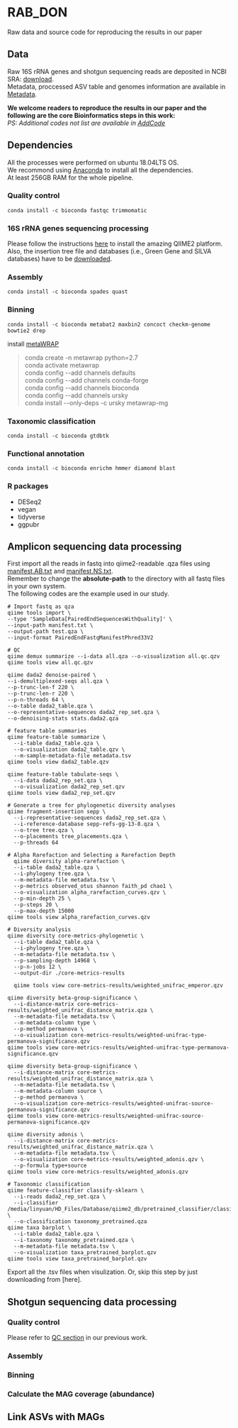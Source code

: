 # RAB_DON
Raw data and source code for reproducing the results in our paper
## Data
Raw 16S rRNA genes and shotgun sequencing reads are deposited in NCBI SRA: [download]().  
Metadata, proccessed ASV table and genomes information are available in [Metadata]().  
  
**We welcome readers to reproduce the results in our paper and the following are the core Bioinformatics steps in this work:**  
*PS: Additional codes not list are available in [AddCode]()*  
  
## Dependencies
All the processes were performed on ubuntu 18.04LTS OS.  
We recommond using [Anaconda](https://www.anaconda.com/) to install all the dependencies.   
At least 256GB RAM for the whole pipeline.
### Quality control
```
conda install -c bioconda fastqc trimmomatic
```
### 16S rRNA genes sequencing processing
Please follow the instructions [here](https://docs.qiime2.org/2020.6/install/) to install the amazing QIIME2 platform.  
Also, the insertion tree file and databases (i.e., Green Gene and SILVA databases) have to be [downloaded](https://docs.qiime2.org/2020.6/data-resources/).  
### Assembly
```
conda install -c bioconda spades quast
```
### Binning
```
conda install -c bioconda metabat2 maxbin2 concoct checkm-genome bowtie2 drep
```
install [metaWRAP](https://github.com/bxlab/metaWRAP)

>conda create -n metawrap python=2.7  
>conda activate metawrap  
>conda config --add channels defaults  
>conda config --add channels conda-forge  
>conda config --add channels bioconda  
>conda config --add channels ursky  
>conda install --only-deps -c ursky metawrap-mg  

### Taxonomic classification
```
conda install -c bioconda gtdbtk
```
### Functional annotation
```
conda install -c bioconda enrichm hmmer diamond blast
```
### R packages
* DESeq2
* vegan
* tidyverse
* ggpubr

## Amplicon sequencing data processing
First import all the reads in fastq into qiime2-readable .qza files using [manifest.AB.txt]() and [manifest.NS.txt]().  
Remember to change the **absolute-path** to the directory with all fastq files in your own system.  
The following codes are the example used in our study.
```
# Import fastq as qza
qiime tools import \
--type 'SampleData[PairedEndSequencesWithQuality]' \
--input-path manifest.txt \
--output-path test.qza \
--input-format PairedEndFastqManifestPhred33V2

# QC
qiime demux summarize --i-data all.qza --o-visualization all.qc.qzv
qiime tools view all.qc.qzv

qiime dada2 denoise-paired \
--i-demultiplexed-seqs all.qza \
--p-trunc-len-f 220 \
--p-trunc-len-r 220 \
--p-n-threads 64 \
--o-table dada2_table.qza \
--o-representative-sequences dada2_rep_set.qza \
--o-denoising-stats stats.dada2.qza

# feature table summaries
qiime feature-table summarize \
  --i-table dada2_table.qza \
  --o-visualization dada2_table.qzv \
  --m-sample-metadata-file metadata.tsv
qiime tools view dada2_table.qzv

qiime feature-table tabulate-seqs \
  --i-data dada2_rep_set.qza \
  --o-visualization dada2_rep_set.qzv
qiime tools view dada2_rep_set.qzv

# Generate a tree for phylogenetic diversity analyses
qiime fragment-insertion sepp \
  --i-representative-sequences dada2_rep_set.qza \
  --i-reference-database sepp-refs-gg-13-8.qza \
  --o-tree tree.qza \
  --o-placements tree_placements.qza \
  --p-threads 64
  
# Alpha Rarefaction and Selecting a Rarefaction Depth  
  qiime diversity alpha-rarefaction \
  --i-table dada2_table.qza \
  --i-phylogeny tree.qza \
  --m-metadata-file metadata.tsv \
  --p-metrics observed_otus shannon faith_pd chao1 \
  --o-visualization alpha_rarefaction_curves.qzv \
  --p-min-depth 25 \
  --p-steps 20 \
  --p-max-depth 15000
qiime tools view alpha_rarefaction_curves.qzv

# Diversity analysis
qiime diversity core-metrics-phylogenetic \
  --i-table dada2_table.qza \
  --i-phylogeny tree.qza \
  --m-metadata-file metadata.tsv \
  --p-sampling-depth 14968 \
  --p-n-jobs 12 \
  --output-dir ./core-metrics-results
  
  qiime tools view core-metrics-results/weighted_unifrac_emperor.qzv

qiime diversity beta-group-significance \
  --i-distance-matrix core-metrics-results/weighted_unifrac_distance_matrix.qza \
  --m-metadata-file metadata.tsv \
  --m-metadata-column type \
  --p-method permanova \
  --o-visualization core-metrics-results/weighted-unifrac-type-permanova-significance.qzv
qiime tools view core-metrics-results/weighted-unifrac-type-permanova-significance.qzv

qiime diversity beta-group-significance \
  --i-distance-matrix core-metrics-results/weighted_unifrac_distance_matrix.qza \
  --m-metadata-file metadata.tsv \
  --m-metadata-column source \
  --p-method permanova \
  --o-visualization core-metrics-results/weighted-unifrac-source-permanova-significance.qzv
qiime tools view core-metrics-results/weighted-unifrac-source-permanova-significance.qzv

qiime diversity adonis \
  --i-distance-matrix core-metrics-results/weighted_unifrac_distance_matrix.qza \
  --m-metadata-file metadata.tsv \
  --o-visualization core-metrics-results/weighted_adonis.qzv \
  --p-formula type+source
qiime tools view core-metrics-results/weighted_adonis.qzv

# Taxonomic classification
qiime feature-classifier classify-sklearn \
  --i-reads dada2_rep_set.qza \
  --i-classifier /media/linyuan/HD_Files/Database/qiime2_db/pretrained_classifier/classifier.qza \
  --o-classification taxonomy_pretrained.qza
qiime taxa barplot \
  --i-table dada2_table.qza \
  --i-taxonomy taxonomy_pretrained.qza \
  --m-metadata-file metadata.tsv \
  --o-visualization taxa_pretrained_barplot.qzv
qiime tools view taxa_pretrained_barplot.qzv
```
Export all the .tsv files when visulization. Or, skip this step by just downloading from [here].  

## Shotgun sequencing data processing
### Quality control
Please refer to [QC section](https://github.com/DOieGYuan/DPRS_with_HMs#quality-control-1) in our previous work. 
### Assembly
### Binning
### Calculate the MAG coverage (abundance)

## Link ASVs with MAGs

